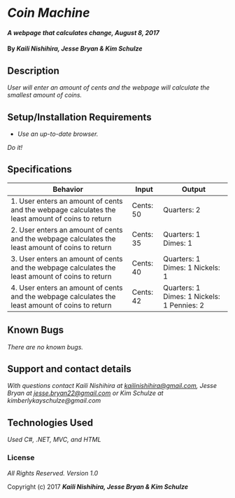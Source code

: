 # _Coin Machine_

#### _A webpage that calculates change, August 8, 2017_

#### By _**Kaili Nishihira, Jesse Bryan & Kim Schulze**_

## Description

_User will enter an amount of cents and the webpage will calculate the smallest amount of coins._

## Setup/Installation Requirements

* _Use an up-to-date browser._

_Do it!_

## Specifications
| Behavior | Input | Output |
| ---- | ---- | ---- |
| 1. User enters an amount of cents and the webpage calculates the least amount of coins to return | Cents: 50 | Quarters: 2 |
| 2. User enters an amount of cents and the webpage calculates the least amount of coins to return | Cents: 35 | Quarters: 1 Dimes: 1 |
| 3. User enters an amount of cents and the webpage calculates the least amount of coins to return | Cents: 40 | Quarters: 1 Dimes: 1 Nickels: 1 |
| 4. User enters an amount of cents and the webpage calculates the least amount of coins to return | Cents: 42 | Quarters: 1 Dimes: 1 Nickels: 1 Pennies: 2|

## Known Bugs

_There are no known bugs._

## Support and contact details

_With questions contact Kaili Nishihira at kailinishihira@gmail.com, Jesse Bryan at jesse.bryan22@gmail.com or Kim Schulze at kimberlykayschulze@gmail.com_

## Technologies Used

_Used C#, .NET, MVC, and HTML_

### License

*All Rights Reserved.  Version 1.0*

Copyright (c) 2017 **_Kaili Nishihira, Jesse Bryan & Kim Schulze_**

